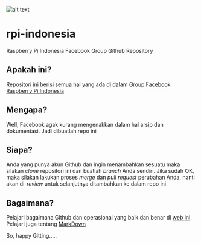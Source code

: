 ![alt text](https://scontent-sin6-1.xx.fbcdn.net/v/t1.0-9/15085661_10154770620151091_956092209068553815_n.jpg?oh=165c179d0dfb7ce5aace83428eb80ffa&oe=5A350F63 "Raspberry Pi Indonesia")
# rpi-indonesia
Raspberry Pi Indonesia Facebook Group Github Repository

## Apakah ini?
Repositori ini berisi semua hal yang ada di dalam [Group Facebook Raspberry Pi Indonesia](https://www.facebook.com/groups/raspberrypi.indonesia/)

## Mengapa?
Well, Facebook agak kurang mengenakkan dalam hal arsip dan dokumentasi. Jadi dibuatlah repo ini

## Siapa?
Anda yang punya akun Github dan ingin menambahkan sesuatu maka silakan *clone* repositori ini dan buatlah *branch* Anda sendiri. Jika sudah OK, maka silakan lakukan proses *merge* dan *pull request* perubahan Anda, nanti akan di-*review* untuk selanjutnya ditambahkan ke dalam repo ini

## Bagaimana?
Pelajari bagaimana Github dan operasional yang baik dan benar di [web ini](http://nvie.com/posts/a-successful-git-branching-model/). Pelajari juga tentang [MarkDown](https://github.com/adam-p/markdown-here/wiki/Markdown-Cheatsheet)

So, happy Gitting.....
